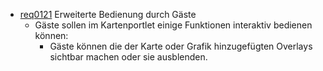 * [req0121](https://github.com/PolitAktiv/politaktiv-requirements/tree/master/en/requirements/req0121.md) Erweiterte Bedienung durch Gäste
  * Gäste sollen im Kartenportlet einige Funktionen interaktiv bedienen können:
    * Gäste können die der Karte oder Grafik hinzugefügten Overlays sichtbar machen oder sie ausblenden.